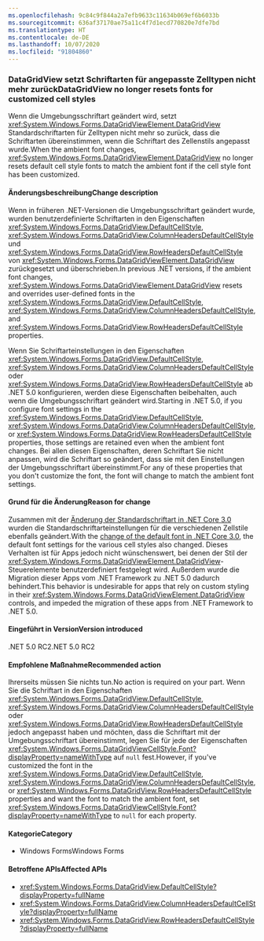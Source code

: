 ```yaml
---
ms.openlocfilehash: 9c84c9f844a2a7efb9633c11634b069ef6b6033b
ms.sourcegitcommit: 636af37170ae75a11c4f7d1ecd770820e7dfe7bd
ms.translationtype: HT
ms.contentlocale: de-DE
ms.lasthandoff: 10/07/2020
ms.locfileid: "91804860"
---
```

### <a name="datagridview-no-longer-resets-fonts-for-customized-cell-styles"></a><span data-ttu-id="ec591-101">DataGridView setzt Schriftarten für angepasste Zelltypen nicht mehr zurück</span><span class="sxs-lookup"><span data-stu-id="ec591-101">DataGridView no longer resets fonts for customized cell styles</span></span>

<span data-ttu-id="ec591-102">Wenn die Umgebungsschriftart geändert wird, setzt <xref:System.Windows.Forms.DataGridViewElement.DataGridView> Standardschriftarten für Zelltypen nicht mehr so zurück, dass die Schriftarten übereinstimmen, wenn die Schriftart des Zellenstils angepasst wurde.</span><span class="sxs-lookup"><span data-stu-id="ec591-102">When the ambient font changes, <xref:System.Windows.Forms.DataGridViewElement.DataGridView> no longer resets default cell style fonts to match the ambient font if the cell style font has been customized.</span></span>

#### <a name="change-description"></a><span data-ttu-id="ec591-103">Änderungsbeschreibung</span><span class="sxs-lookup"><span data-stu-id="ec591-103">Change description</span></span>

<span data-ttu-id="ec591-104">Wenn in früheren .NET-Versionen die Umgebungsschriftart geändert wurde, wurden benutzerdefinierte Schriftarten in den Eigenschaften <xref:System.Windows.Forms.DataGridView.DefaultCellStyle>, <xref:System.Windows.Forms.DataGridView.ColumnHeadersDefaultCellStyle> und <xref:System.Windows.Forms.DataGridView.RowHeadersDefaultCellStyle> von <xref:System.Windows.Forms.DataGridViewElement.DataGridView> zurückgesetzt und überschrieben.</span><span class="sxs-lookup"><span data-stu-id="ec591-104">In previous .NET versions, if the ambient font changes, <xref:System.Windows.Forms.DataGridViewElement.DataGridView> resets and overrides user-defined fonts in the <xref:System.Windows.Forms.DataGridView.DefaultCellStyle>, <xref:System.Windows.Forms.DataGridView.ColumnHeadersDefaultCellStyle>, and <xref:System.Windows.Forms.DataGridView.RowHeadersDefaultCellStyle> properties.</span></span>

<span data-ttu-id="ec591-105">Wenn Sie Schriftarteinstellungen in den Eigenschaften <xref:System.Windows.Forms.DataGridView.DefaultCellStyle>, <xref:System.Windows.Forms.DataGridView.ColumnHeadersDefaultCellStyle> oder <xref:System.Windows.Forms.DataGridView.RowHeadersDefaultCellStyle> ab .NET 5.0 konfigurieren, werden diese Eigenschaften beibehalten, auch wenn die Umgebungsschriftart geändert wird.</span><span class="sxs-lookup"><span data-stu-id="ec591-105">Starting in .NET 5.0, if you configure font settings in the <xref:System.Windows.Forms.DataGridView.DefaultCellStyle>, <xref:System.Windows.Forms.DataGridView.ColumnHeadersDefaultCellStyle>, or <xref:System.Windows.Forms.DataGridView.RowHeadersDefaultCellStyle> properties, those settings are retained even when the ambient font changes.</span></span> <span data-ttu-id="ec591-106">Bei allen diesen Eigenschaften, deren Schriftart Sie nicht anpassen, wird die Schriftart so geändert, dass sie mit den Einstellungen der Umgebungsschriftart übereinstimmt.</span><span class="sxs-lookup"><span data-stu-id="ec591-106">For any of these properties that you don't customize the font, the font will change to match the ambient font settings.</span></span>

#### <a name="reason-for-change"></a><span data-ttu-id="ec591-107">Grund für die Änderung</span><span class="sxs-lookup"><span data-stu-id="ec591-107">Reason for change</span></span>

<span data-ttu-id="ec591-108">Zusammen mit der [Änderung der Standardschriftart in .NET Core 3.0](../../../../docs/core/compatibility/winforms.md#default-control-font-changed-to-segoe-ui-9-pt) wurden die Standardschriftarteinstellungen für die verschiedenen Zellstile ebenfalls geändert.</span><span class="sxs-lookup"><span data-stu-id="ec591-108">With the [change of the default font in .NET Core 3.0](../../../../docs/core/compatibility/winforms.md#default-control-font-changed-to-segoe-ui-9-pt), the default font settings for the various cell styles also changed.</span></span> <span data-ttu-id="ec591-109">Dieses Verhalten ist für Apps jedoch nicht wünschenswert, bei denen der Stil der <xref:System.Windows.Forms.DataGridViewElement.DataGridView>-Steuerelemente benutzerdefiniert festgelegt wird. Außerdem wurde die Migration dieser Apps vom .NET Framework zu .NET 5.0 dadurch behindert.</span><span class="sxs-lookup"><span data-stu-id="ec591-109">This behavior is undesirable for apps that rely on custom styling in their <xref:System.Windows.Forms.DataGridViewElement.DataGridView> controls, and impeded the migration of these apps from .NET Framework to .NET 5.0.</span></span>

#### <a name="version-introduced"></a><span data-ttu-id="ec591-110">Eingeführt in Version</span><span class="sxs-lookup"><span data-stu-id="ec591-110">Version introduced</span></span>

<span data-ttu-id="ec591-111">.NET 5.0 RC2</span><span class="sxs-lookup"><span data-stu-id="ec591-111">.NET 5.0 RC2</span></span>

#### <a name="recommended-action"></a><span data-ttu-id="ec591-112">Empfohlene Maßnahme</span><span class="sxs-lookup"><span data-stu-id="ec591-112">Recommended action</span></span>

<span data-ttu-id="ec591-113">Ihrerseits müssen Sie nichts tun.</span><span class="sxs-lookup"><span data-stu-id="ec591-113">No action is required on your part.</span></span> <span data-ttu-id="ec591-114">Wenn Sie die Schriftart in den Eigenschaften <xref:System.Windows.Forms.DataGridView.DefaultCellStyle>, <xref:System.Windows.Forms.DataGridView.ColumnHeadersDefaultCellStyle> oder <xref:System.Windows.Forms.DataGridView.RowHeadersDefaultCellStyle> jedoch angepasst haben und möchten, dass die Schriftart mit der Umgebungsschriftart übereinstimmt, legen Sie für jede der Eigenschaften <xref:System.Windows.Forms.DataGridViewCellStyle.Font?displayProperty=nameWithType> auf `null` fest.</span><span class="sxs-lookup"><span data-stu-id="ec591-114">However, if you've customized the font in the <xref:System.Windows.Forms.DataGridView.DefaultCellStyle>, <xref:System.Windows.Forms.DataGridView.ColumnHeadersDefaultCellStyle>, or <xref:System.Windows.Forms.DataGridView.RowHeadersDefaultCellStyle> properties and want the font to match the ambient font, set <xref:System.Windows.Forms.DataGridViewCellStyle.Font?displayProperty=nameWithType> to `null` for each property.</span></span>

#### <a name="category"></a><span data-ttu-id="ec591-115">Kategorie</span><span class="sxs-lookup"><span data-stu-id="ec591-115">Category</span></span>

- <span data-ttu-id="ec591-116">Windows Forms</span><span class="sxs-lookup"><span data-stu-id="ec591-116">Windows Forms</span></span>

#### <a name="affected-apis"></a><span data-ttu-id="ec591-117">Betroffene APIs</span><span class="sxs-lookup"><span data-stu-id="ec591-117">Affected APIs</span></span>

- <xref:System.Windows.Forms.DataGridView.DefaultCellStyle?displayProperty=fullName>
- <xref:System.Windows.Forms.DataGridView.ColumnHeadersDefaultCellStyle?displayProperty=fullName>
- <xref:System.Windows.Forms.DataGridView.RowHeadersDefaultCellStyle?displayProperty=fullName>

<!--

#### Affected APIs

- `P:System.Windows.Forms.DataGridView.DefaultCellStyle`
- `P:System.Windows.Forms.DataGridView.ColumnHeadersDefaultCellStyle`
- `P:System.Windows.Forms.DataGridView.RowHeadersDefaultCellStyle`

-->
